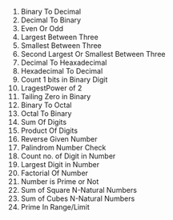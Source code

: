 1. Binary To Decimal
2. Decimal To Binary
3. Even Or Odd
4. Largest Between Three
5. Smallest Between Three
6. Second Largest Or Smallest Between Three
7. Decimal To Heaxadecimal
8. Hexadecimal To Decimal
9. Count 1 bits in Binary Digit
10. LragestPower of 2
11. Tailing Zero in Binary
12. Binary To Octal
13. Octal To Binary
14. Sum Of Digits
15. Product Of Digits
16. Reverse Given Number
17. Palindrom Number Check
18. Count no. of Digit in Number
19. Largest Digit in Number
20. Factorial Of Number
21. Number is Prime or Not
22. Sum of Square N-Natural Numbers
23. Sum of Cubes  N-Natural Numbers
24. Prime In Range/Limit

